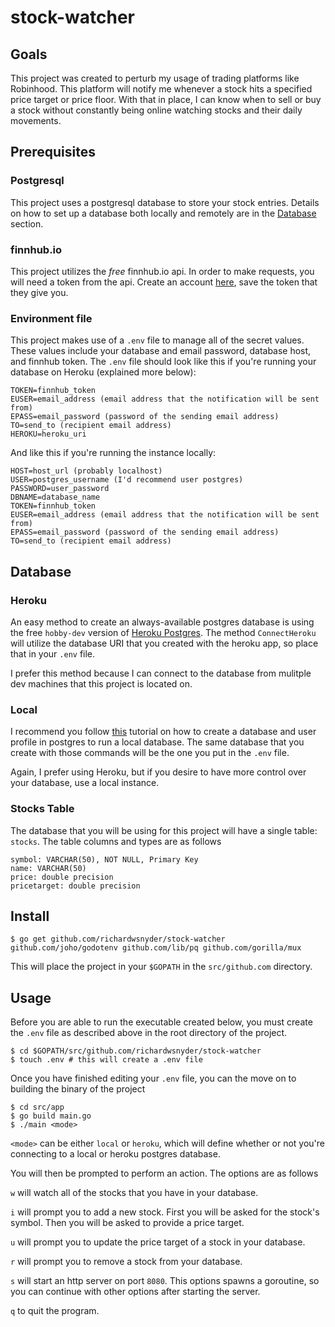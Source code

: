# stock-watcher

## Goals
This project was created to perturb my usage of trading platforms like Robinhood. This platform will notify me whenever a stock hits a specified price target or price floor. With that in place, I can know when to sell or buy a stock without constantly being online watching stocks and their daily movements.

## Prerequisites

### Postgresql
This project uses a postgresql database to store your stock entries. Details on how to set up a database both locally and remotely are in the [Database](#db) section.

### finnhub.io

This project utilizes the _free_ finnhub.io api. In order to make requests, you will need a token from the api. Create an account [here](https://finnhub.io), save the token that they give you.

### Environment file
This project makes use of a `.env` file to manage all of the secret values. These values include your database and email password, database host, and finnhub token. The `.env` file should look like this if you're running your database on Heroku (explained more below):
```
TOKEN=finnhub_token
EUSER=email_address (email address that the notification will be sent from)
EPASS=email_password (password of the sending email address)
TO=send_to (recipient email address)
HEROKU=heroku_uri
```

And like this if you're running the instance locally:
```
HOST=host_url (probably localhost)
USER=postgres_username (I'd recommend user postgres)
PASSWORD=user_password
DBNAME=database_name
TOKEN=finnhub_token
EUSER=email_address (email address that the notification will be sent from)
EPASS=email_password (password of the sending email address)
TO=send_to (recipient email address)
```

## <a name="db"></a>Database

### Heroku
An easy method to create an always-available postgres database is using the free `hobby-dev` version of [Heroku Postgres](https://devcenter.heroku.com/articles/heroku-postgresql#using-the-cli). The method `ConnectHeroku` will utilize the database URI that you created with the heroku app, so place that in your `.env` file. 

I prefer this method because I can connect to the database from mulitple dev machines that this project is located on.

### Local
I recommend you follow [this](https://medium.com/coding-blocks/creating-user-database-and-adding-access-on-postgresql-8bfcd2f4a91e) tutorial on how to create a database and user profile in postgres to run a local database. The same database that you create with those commands will be the one you put in the `.env` file.

Again, I prefer using Heroku, but if you desire to have more control over your database, use a local instance.

### Stocks Table

The database that you will be using for this project will have a single table: `stocks`. The table columns and types are as follows
```
symbol: VARCHAR(50), NOT NULL, Primary Key
name: VARCHAR(50)
price: double precision
pricetarget: double precision
```

## Install
```
$ go get github.com/richardwsnyder/stock-watcher github.com/joho/godotenv github.com/lib/pq github.com/gorilla/mux
```

This will place the project in your `$GOPATH` in the `src/github.com` directory. 

## Usage
Before you are able to run the executable created below, you must create the `.env` file as described above in the root directory of the project.
```
$ cd $GOPATH/src/github.com/richardwsnyder/stock-watcher
$ touch .env # this will create a .env file
```
Once you have finished editing your `.env` file, you can the move on to building the binary of the project
```
$ cd src/app
$ go build main.go
$ ./main <mode>
```

`<mode>` can be either `local` or `heroku`, which will define whether or not you're connecting to a local or heroku postgres database.

You will then be prompted to perform an action. The options are as follows

`w` will watch all of the stocks that you have in your database.

`i` will prompt you to add a new stock. First you will be asked for the stock's symbol. Then you will be asked to provide a price target. 

`u` will prompt you to update the price target of a stock in your database.

`r` will prompt you to remove a stock from your database.

`s` will start an http server on port `8080`. This options spawns a goroutine, so you can continue with other options after starting the server.

`q` to quit the program.
